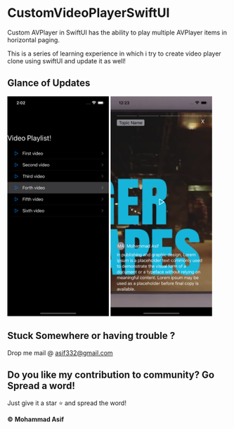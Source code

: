 # CustomVideoPlayerSwiftUI
Custom AVPlayer in SwiftUI has the ability to play multiple AVPlayer items in horizontal paging.

This is a series of learning experience in which i try to create video player clone using swiftUI and update it as well!

## Glance of Updates

<img src="https://github.com/Asif332/CustomVideoPlayerSwiftUI/blob/master/CustomAVPlayerWithTabView/playlist.png" height="500">
<img src="https://github.com/Asif332/CustomVideoPlayerSwiftUI/blob/master/CustomAVPlayerWithTabView/CustomVideoPlayer.png" height="500">

## Stuck Somewhere or having trouble ?
Drop me mail @ asif332@gmail.com

## Do you like my contribution to community? Go Spread a word!
Just give it a star ⭐️ and spread the word!

**©** **Mohammad Asif** 
